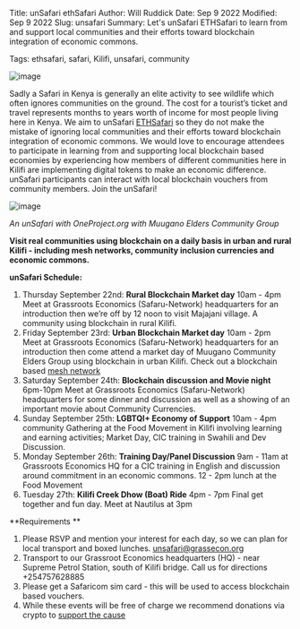 Title: unSafari ethSafari
Author: Will Ruddick
Date: Sep 9 2022
Modified: Sep 9 2022
Slug: unsafari
Summary: Let's unSafari ETHSafari to learn from and support local communities and their efforts toward blockchain integration of economic commons.


Tags: ethsafari, safari, Kilifi, unsafari, community

![image](images/blog/unsafari1.webp)

Sadly a Safari in Kenya is generally an elite activity to see wildlife which often ignores communities on the ground. The cost for a tourist’s ticket and travel represents months to years worth of income for most people living here in Kenya. We aim to unSafari [ETHSafari](https://ethsafari.xyz/) so they do not make the mistake of ignoring local communities and their efforts toward blockchain integration of economic commons.
We would love to encourage attendees to participate in learning from and supporting local blockchain based economies by experiencing how members of different communities here in Kilifi are implementing digital tokens to make an economic difference. unSafari participants can interact with local blockchain vouchers from community members.
Join the unSafari! 


![image](images/blog/unsafari2.webp)

*An unSafari with OneProject.org with Muugano Elders Community Group*

**Visit real communities using blockchain on a daily basis in urban and rural Kilifi - including mesh networks, community inclusion currencies and economic commons.** 

**unSafari Schedule:**

1. Thursday September 22nd: **Rural Blockchain Market day**
10am - 4pm Meet at Grassroots Economics (Safaru-Network) headquarters for an introduction then we’re off by 12 noon to visit Majajani village. A community using blockchain in rural Kilifi.    
2. Friday September 23rd: **Urban Blockchain Market day**
10am - 2pm Meet at Grassroots Economics (Safaru-Network) headquarters for an introduction then come attend a market day of Muugano Community Elders Group using blockchain in urban Kilifi. Check out a blockchain based [mesh network](https://youtu.be/dh4VWIopflI)
3. Saturday September 24th: **Blockchain discussion and Movie night**
6pm-10pm Meet at Grassroots Economics (Safaru-Network) headquarters for some dinner and discussion as well as a showing of an important movie about Community Currencies.
4. Sunday September 25th: **LGBTQI+ Economy of Support**
10am - 4pm community Gathering at the Food Movement in Kilifi involving learning and earning activities; Market Day, CIC training in Swahili and Dev Discussion.
5. Monday September 26th: **Training Day/Panel Discussion**
9am - 11am at Grassroots Economics HQ for a CIC training in English and discussion around commitment in an economic commons. 
12 - 2pm lunch at the Food Movement
6. Tuesday 27th: **Kilifi Creek Dhow (Boat) Ride**
4pm - 7pm Final get together and fun day. Meet at Nautilus at 3pm

**Requirements **

1. Please RSVP and mention your interest for each day, so we can plan for local transport and boxed lunches. unsafari@grassecon.org
2. Transport to our Grassroot Economics headquarters (HQ) - near Supreme Petrol Station, south of Kilifi bridge. Call us for directions +254757628885
2. Please get a Safaricom sim card - this will be used to access blockchain based vouchers.
4. While these events will be free of charge we recommend donations via crypto to [support the cause](https://giveth.io/project/grassroots-economics-community-currency)